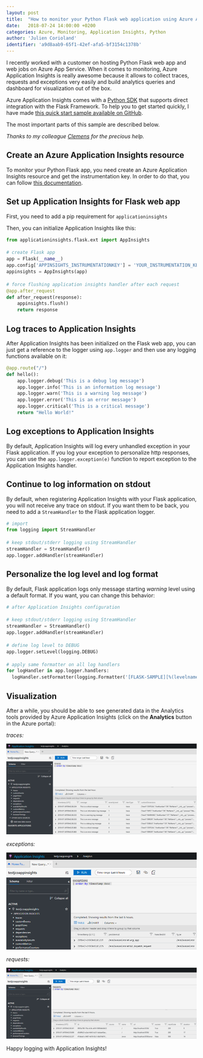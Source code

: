 ```yaml
---
layout: post
title:  "How to monitor your Python Flask web application using Azure Application Insights"
date:   2018-07-24 14:00:00 +0200
categories: Azure, Monitoring, Application Insights, Python
author: 'Julien Corioland'
identifier: 'a9d8aab9-65f1-42ef-afa5-bf3154c1378b'
---
```


I recently worked with a customer on hosting Python Flask web app and web jobs on Azure App Service. When it comes to monitoring, Azure Application Insights is really awesome because it allows to collect traces, requests and exceptions very easily and build analytics queries and dashboard for visualization out of the box.

Azure Application Insights comes with a [Python SDK](https://github.com/Microsoft/ApplicationInsights-Python) that supports direct integration with the Flask Framework. To help you to get started quickly, I have made [this quick start sample available on GitHub](https://github.com/jcorioland/python-flask-appinsights).

The most important parts of this sample are described below.

*Thanks to my colleague [Clemens](https://github.com/c-w) for the precious help.*

<!--more-->

## Create an Azure Application Insights resource

To monitor your Python Flask app, you need create an Azure Application Insights resource and get the instrumentation key. In order to do that, you can follow [this documentation](https://docs.microsoft.com/en-us/azure/application-insights/app-insights-create-new-resource).

## Set up Application Insights for Flask web app

First, you need to add a pip requirement for `applicationinsights`

Then, you can initialize Application Insights like this:

```python
from applicationinsights.flask.ext import AppInsights

# create Flask app
app = Flask(__name__)
app.config['APPINSIGHTS_INSTRUMENTATIONKEY'] = 'YOUR_INSTRUMENTATION_KEY'
appinsights = AppInsights(app)

# force flushing application insights handler after each request
@app.after_request
def after_request(response):
    appinsights.flush()
    return response
```

## Log traces to Application Insights

After Application Insights has been initialized on the Flask web app, you can just get a reference to the logger using `app.logger` and then use any logging functions available on it:

```python
@app.route("/")
def hello():
    app.logger.debug('This is a debug log message')
    app.logger.info('This is an information log message')
    app.logger.warn('This is a warning log message')
    app.logger.error('This is an error message')
    app.logger.critical('This is a critical message')
    return "Hello World!"
```

## Log exceptions to Application Insights

By default, Application Insights will log every unhandled exception in your Flask application. If you log your exception to personalize http responses, you can use the `app.logger.exception(e)` function to report exception to the Application Insights handler.

## Continue to log information on stdout

By default, when registering Application Insights with your Flask application, you will not receive any trace on stdout. If you want them to be back, you need to add a `StreamHandler` to the Flask application logger.

```python
# import
from logging import StreamHandler

# keep stdout/stderr logging using StreamHandler
streamHandler = StreamHandler()
app.logger.addHandler(streamHandler)
```

## Personalize the log level and log format

By default, Flask application logs only message starting *warning* level using a default format. If you want, you can change this behavior:

```python
# after Application Insights configuration

# keep stdout/stderr logging using StreamHandler
streamHandler = StreamHandler()
app.logger.addHandler(streamHandler)

# define log level to DEBUG
app.logger.setLevel(logging.DEBUG)

# apply same formatter on all log handlers
for logHandler in app.logger.handlers:
  logHandler.setFormatter(logging.Formatter('[FLASK-SAMPLE][%(levelname)s]%(message)s'))
```

## Visualization

After a while, you should be able to see generated data in the Analytics tools provided by Azure Application Insights (click on the **Analytics** button in the Azure portal):

*traces:*

![traces.png](/images/appinsights-flask/traces.png)

*exceptions:*

![exceptions.png](/images/appinsights-flask/exceptions.png)

*requests:*

![requests.png](/images/appinsights-flask/requests.png)

Happy logging with Application Insights!